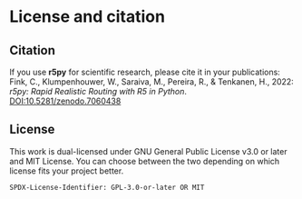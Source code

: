 # License and citation

## Citation

If you use **r5py** for scientific research, please cite it in your publications: <br />
Fink, C., Klumpenhouwer, W., Saraiva, M., Pereira, R., &amp; Tenkanen, H., 2022: *r5py: Rapid Realistic Routing with R5 in Python*. [DOI:10.5281/zenodo.7060438](https://doi.org/10.5281/zenodo.7060438)


## License

This work is dual-licensed under GNU General Public License v3.0 or later and MIT License.
You can choose between the two depending on which license fits your project better.

`SPDX-License-Identifier: GPL-3.0-or-later OR MIT`

